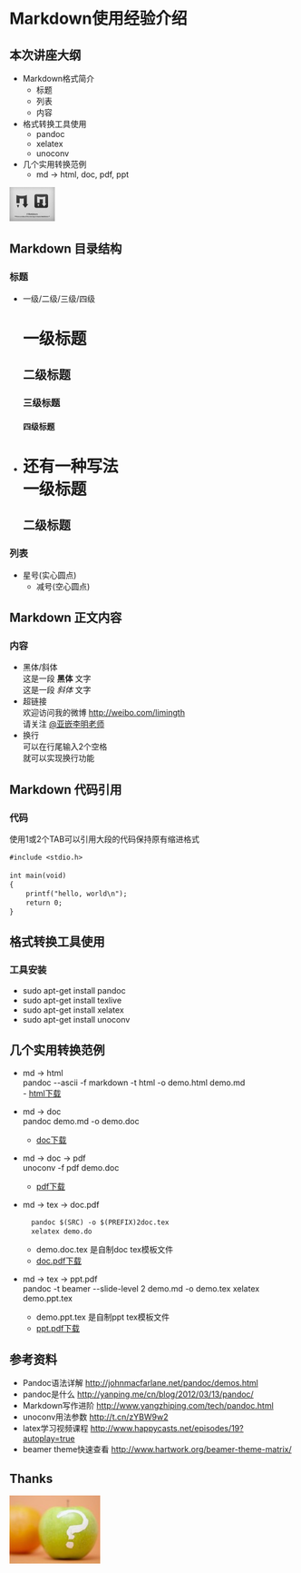 # Markdown使用经验介绍  

## 本次讲座大纲
* Markdown格式简介
	- 标题
	- 列表
	- 内容
* 格式转换工具使用
	- pandoc
	- xelatex
	- unoconv
* 几个实用转换范例
	- md -> html, doc, pdf, ppt
	
![markdown logo](./figures/1.1.png)

## Markdown 目录结构
### 标题
* 一级/二级/三级/四级  
	# 一级标题  
	## 二级标题  
	### 三级标题  
	#### 四级标题  

* 还有一种写法  
	一级标题  
	=========  
	二级标题  
	---------  

### 列表
* 星号(实心圆点)
	- 减号(空心圆点)

## Markdown 正文内容
### 内容
* 黑体/斜体  
	这是一段 **黑体** 文字  
	这是一段 _斜体_ 文字
* 超链接  
	欢迎访问我的微博 <http://weibo.com/limingth>  
	请关注 [@亚嵌李明老师](http://weibo.com/limingth)
* 换行  
	可以在行尾输入2个空格  
	就可以实现换行功能

## Markdown 代码引用
### 代码
使用1或2个TAB可以引用大段的代码保持原有缩进格式 

	#include <stdio.h>

	int main(void)
	{
		printf("hello, world\n");
		return 0;
	}


## 格式转换工具使用
### 工具安装
* sudo apt-get install pandoc
* sudo apt-get install texlive
* sudo apt-get install xelatex
* sudo apt-get install unoconv

## 几个实用转换范例
* md -> html  
		pandoc --ascii -f markdown -t html -o demo.html demo.md  
		- [html下载](https://github.com/limingth/share/tree/master/markdown-demo/demo.html)

* md -> doc  
	pandoc demo.md -o demo.doc

	- [doc下载](https://github.com/limingth/share/tree/master/markdown-demo/demo.doc)  
* md -> doc -> pdf  
	unoconv -f pdf demo.doc 
	- [pdf下载](https://github.com/limingth/share/tree/master/markdown-demo/demo.pdf)  
	
* md -> tex -> doc.pdf  

		pandoc $(SRC) -o $(PREFIX)2doc.tex
		xelatex demo.do

	- demo.doc.tex 是自制doc tex模板文件
	- [doc.pdf下载](https://github.com/limingth/share/tree/master/markdown-demo/demo.doc.pdf)  
* md -> tex -> ppt.pdf  
	pandoc -t beamer --slide-level 2 demo.md -o demo.tex
	xelatex demo.ppt.tex
	- demo.ppt.tex 是自制ppt tex模板文件
	- [ppt.pdf下载](https://github.com/limingth/share/tree/master/markdown-demo/demo.ppt.pdf)  

## 参考资料
* Pandoc语法详解 <http://johnmacfarlane.net/pandoc/demos.html>
* pandoc是什么 <http://yanping.me/cn/blog/2012/03/13/pandoc/>
* Markdown写作进阶 <http://www.yangzhiping.com/tech/pandoc.html>
* unoconv用法参数 <http://t.cn/zYBW9w2>
* latex学习视频课程 <http://www.happycasts.net/episodes/19?autoplay=true>
* beamer theme快速查看 <http://www.hartwork.org/beamer-theme-matrix/>

## Thanks
![Questions](./figures/1.2.jpg)

